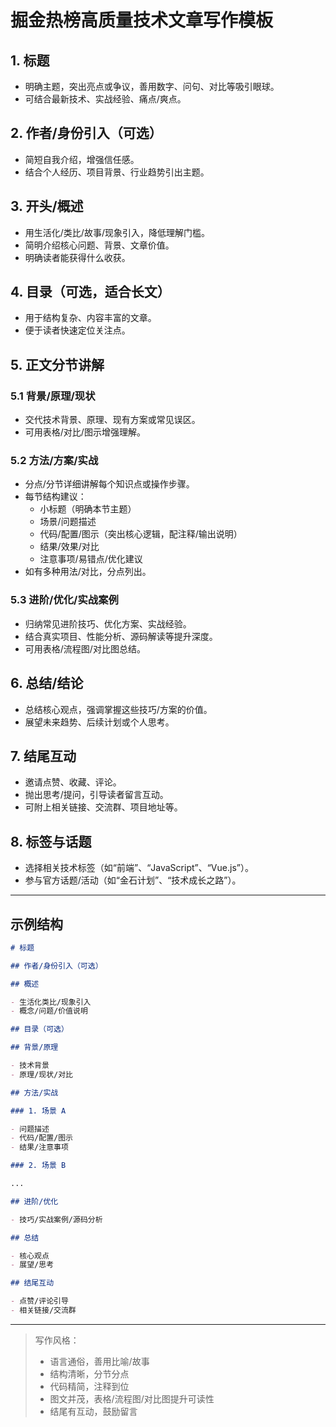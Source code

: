 # 掘金热榜高质量技术文章写作模板

## 1. 标题

- 明确主题，突出亮点或争议，善用数字、问句、对比等吸引眼球。
- 可结合最新技术、实战经验、痛点/爽点。

## 2. 作者/身份引入（可选）

- 简短自我介绍，增强信任感。
- 结合个人经历、项目背景、行业趋势引出主题。

## 3. 开头/概述

- 用生活化/类比/故事/现象引入，降低理解门槛。
- 简明介绍核心问题、背景、文章价值。
- 明确读者能获得什么收获。

## 4. 目录（可选，适合长文）

- 用于结构复杂、内容丰富的文章。
- 便于读者快速定位关注点。

## 5. 正文分节讲解

### 5.1 背景/原理/现状

- 交代技术背景、原理、现有方案或常见误区。
- 可用表格/对比/图示增强理解。

### 5.2 方法/方案/实战

- 分点/分节详细讲解每个知识点或操作步骤。
- 每节结构建议：
  - 小标题（明确本节主题）
  - 场景/问题描述
  - 代码/配置/图示（突出核心逻辑，配注释/输出说明）
  - 结果/效果/对比
  - 注意事项/易错点/优化建议
- 如有多种用法/对比，分点列出。

### 5.3 进阶/优化/实战案例

- 归纳常见进阶技巧、优化方案、实战经验。
- 结合真实项目、性能分析、源码解读等提升深度。
- 可用表格/流程图/对比图总结。

## 6. 总结/结论

- 总结核心观点，强调掌握这些技巧/方案的价值。
- 展望未来趋势、后续计划或个人思考。

## 7. 结尾互动

- 邀请点赞、收藏、评论。
- 抛出思考/提问，引导读者留言互动。
- 可附上相关链接、交流群、项目地址等。

## 8. 标签与话题

- 选择相关技术标签（如“前端”、“JavaScript”、“Vue.js”）。
- 参与官方话题/活动（如“金石计划”、“技术成长之路”）。

---

## 示例结构

```markdown
# 标题

## 作者/身份引入（可选）

## 概述

- 生活化类比/现象引入
- 概念/问题/价值说明

## 目录（可选）

## 背景/原理

- 技术背景
- 原理/现状/对比

## 方法/实战

### 1. 场景 A

- 问题描述
- 代码/配置/图示
- 结果/注意事项

### 2. 场景 B

...

## 进阶/优化

- 技巧/实战案例/源码分析

## 总结

- 核心观点
- 展望/思考

## 结尾互动

- 点赞/评论引导
- 相关链接/交流群
```

---

> 写作风格：
>
> - 语言通俗，善用比喻/故事
> - 结构清晰，分节分点
> - 代码精简，注释到位
> - 图文并茂，表格/流程图/对比图提升可读性
> - 结尾有互动，鼓励留言
